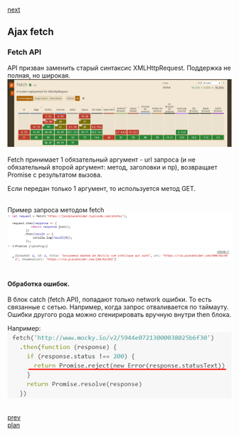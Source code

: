 <a href="05.md">next</a>

<h2>Ajax fetch</h2>

<h3>Fetch API</h3>

<div>
API призван заменить старый синтаксис XMLHttpRequest.
Поддержка не полная, но широкая. 
<img src="media/04_1.png">
</div>

<br/>

<div>
Fetch принимает 1 обязательный аргумент - url запроса (и не обязательный второй аргумент:  метод, заголовки и пр), 
возвращает Promise с результатом вызова.

Если передан только 1 аргумент, то используется метод GET.
</div>

<br/>

<div>
Пример запроса методом fetch
<img src="media/4_02.png">
</div>

<br/>

<div>
<h4>Обработка ошибок.</h4> 

В блок catch (fetch API), попадают только network ошибки. 
То есть связанные с сетью. Например, когда запрос отваливается по таймауту. 
Ошибки другого рода можно сгенирировать вручную внутри then блока.

Например:
<img src="media/4_3.png">
</div>

<br/>
<a href="03.md">prev</a>
<br/>
<a href="00.md">plan</a>
